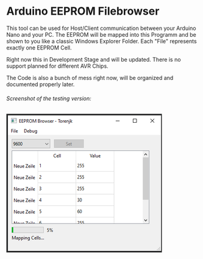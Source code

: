 # Arduino EEPROM Filebrowser

This tool can be used for Host/Client communication between your Arduino Nano and your PC.
The EEPROM will be mapped into this Programm and be shown to you like a classic Windows Explorer Folder.
Each "File" represents exactly one EEPROM Cell.

Right now this in Development Stage and will be updated. 
There is no support planned for different AVR Chips. 

The Code is also a bunch of mess right now, will be organized and documented properly later.


###### Screenshot of the testing version:


![Alt text](./ressources/mapping_preview.PNG?raw=true "Screenshot")
